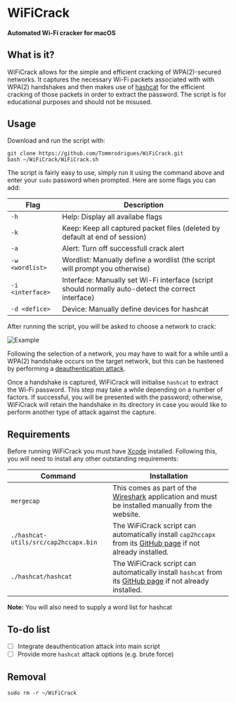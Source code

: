 # WiFiCrack
#### Automated Wi-Fi cracker for macOS

## What is it?

WiFiCrack allows for the simple and efficient cracking of WPA(2)-secured networks. It captures the necessary Wi-Fi packets associated with with WPA(2) handshakes and then makes use of [hashcat](https://github.com/hashcat/hashcat) for the efficient cracking of those packets in order to extract the password. The script is for educational purposes and should not be misused.

## Usage

Download and run the script with:
```
git clone https://github.com/Tommrodrigues/WiFiCrack.git
bash ~/WiFiCrack/WiFiCrack.sh
```

The script is fairly easy to use, simply run it using the command above and enter your `sudo` password when prompted. Here are some flags you can add:

| Flag | Description |
| --- | --- |
| `-h` | Help: Display all availabe flags |
| `-k` | Keep: Keep all captured packet files (deleted by default at end of session) |
| `-a` | Alert: Turn off successfull crack alert |
| `-w <wordlist>` | Wordlist: Manually define a wordlist (the script will prompt you otherwise) |
| `-i <interface>` | Interface: Manually set Wi-Fi interface (script should normally auto-detect the correct interface) |
| `-d <defice>` | Device: Manually define devices for hashcat |

After running the script, you will be asked to choose a network to crack:

![Example](https://i.ibb.co/bWHfBPp/Screenshot-2018-12-13-at-20-26-34.png)

Following the selection of a network, you may have to wait for a while until a WPA(2) handshake occurs on the target network, but this can be hastened by performing a [deauthentication attack](https://en.wikipedia.org/wiki/Wi-Fi_deauthentication_attack).

Once a handshake is captured, WiFiCrack will initialise `hashcat` to extract the Wi-Fi password. This step may take a while depending on a number of factors. If successful, you will be presented with the password; otherwise, WiFiCrack will retain the handshake in its directory in case you would like to perform another type of attack against the capture.

## Requirements

Before running WiFiCrack you must have [Xcode](https://itunes.apple.com/us/app/xcode/id497799835?l=en&mt=12) installed. Following this, you will need to install any other outstanding requirements:

| Command | Installation |
| --- | --- |
| `mergecap` | This comes as part of the [Wireshark](https://www.wireshark.org) application and must be installed manually from the website. |
| `./hashcat-utils/src/cap2hccapx.bin` | The WiFiCrack script can automatically install `cap2hccapx` from its [GitHub page](https://github.com/hashcat/hashcat-utils.git) if not already installed. |
| `./hashcat/hashcat` | The WiFiCrack script can automatically install `hashcat` from its [GitHub page](https://github.com/hashcat/hashcat) if not already installed. |

**Note:** You will also need to supply a word list for hashcat

## To-do list

- [ ] Integrate deauthentication attack into main script
- [ ] Provide more `hashcat` attack options (e.g. brute force)

## Removal

```
sudo rm -r ~/WiFiCrack
```
